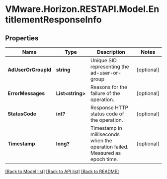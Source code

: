 # VMware.Horizon.RESTAPI.Model.EntitlementResponseInfo
## Properties

Name | Type | Description | Notes
------------ | ------------- | ------------- | -------------
**AdUserOrGroupId** | **string** | Unique SID representing the ad-user-or-group | [optional] 
**ErrorMessages** | **List&lt;string&gt;** | Reasons for the failure of the operation. | [optional] 
**StatusCode** | **int?** | Response HTTP status code of the operation. | [optional] 
**Timestamp** | **long?** | Timestamp in milliseconds when the operation failed. Measured as epoch time. | [optional] 

[[Back to Model list]](../README.md#documentation-for-models) [[Back to API list]](../README.md#documentation-for-api-endpoints) [[Back to README]](../README.md)


